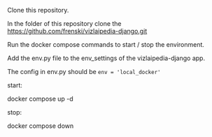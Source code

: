 Clone this repository.

In the folder of this repository clone the https://github.com/frenski/vizlaipedia-django.git

Run the docker compose commands to start / stop the environment.

Add the env.py file to the env_settings of the vizlaipedia-django app.

The config in env.py should be `env = 'local_docker'`


start:

   docker compose up -d

stop:

   docker compose down
